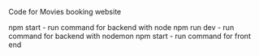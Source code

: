 Code for Movies booking website 

npm start - run command for backend with node 
npm run dev - run command for backend with nodemon 
npm start - run command for front end 
